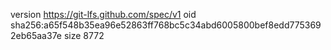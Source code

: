 version https://git-lfs.github.com/spec/v1
oid sha256:a65f548b35ea96e52863ff768bc5c34abd6005800bef8edd7753692eb65aa37e
size 8772
